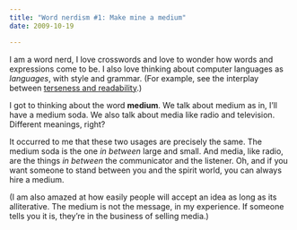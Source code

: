 ```yaml
---
title: "Word nerdism #1: Make mine a medium"
date: 2009-10-19

---
```


I am a word nerd, I love crosswords and love to wonder how words and expressions come to be. I also love thinking about computer languages as _languages_, with style and grammar. (For example, see the interplay between [terseness and readability](http://www.paulgraham.com/popular.html).)

I got to thinking about the word **medium**. We talk about medium as in, I’ll have a medium soda. We also talk about media like radio and television. Different meanings, right?

It occurred to me that these two usages are precisely the same. The medium soda is the one _in between_ large and small. And media, like radio, are the things _in between_ the communicator and the listener. Oh, and if you want someone to stand between you and the spirit world, you can always hire a medium.

(I am also amazed at how easily people will accept an idea as long as its alliterative. The medium is not the message, in my experience. If someone tells you it is, they’re in the business of selling media.)
